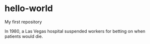 # hello-world
My first repository

In 1980, a Las Vegas hospital suspended workers for betting on when patients would die.
